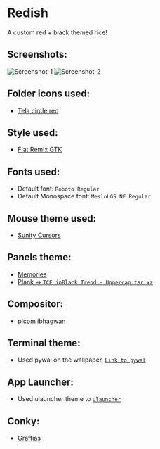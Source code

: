 # Redish
A custom red + black themed rice!

## Screenshots:

![Screenshot-1](https://cdn.discordapp.com/attachments/780366738536792064/993077522231205908/Screenshot_2022-07-03_14-51-04.png)
![Screenshot-2](https://cdn.discordapp.com/attachments/780366738536792064/993077521904062534/Screenshot_2022-07-03_14-49-01.png)

## Folder icons used:

- [Tela circle red](https://www.gnome-look.org/p/1359276/)

## Style used:
- [Flat Remix GTK](https://www.gnome-look.org/p/1297351/)

## Fonts used: 
- Default font: `Roboto Regular`
- Default Monospace font: `MesloLGS NF Regular`

## Mouse theme used:
- [Sunity Cursors](https://www.xfce-look.org/p/1703043)

## Panels theme:
- [Memories](https://github.com/Neeraj029/custom-xfce4-panel)
- [Plank => `TCE inBlack Trend - Uppercap.tar.xz`](https://www.pling.com/p/1305874/)

## Compositor:
- [picom ibhagwan](https://github.com/ibhagwan/picom-ibhagwan-git)

## Terminal theme:
- Used pywal on the wallpaper, [`Link to pywal`](https://github.com/dylanaraps/pywal)

## App Launcher:
- Used ulauncher theme to [`ulauncher`](https://github.com/sotsugov/ulauncher-eigen)

## Conky:
- [Graffias](https://github.com/legendlife/Redish/tree/main/Graffias)
